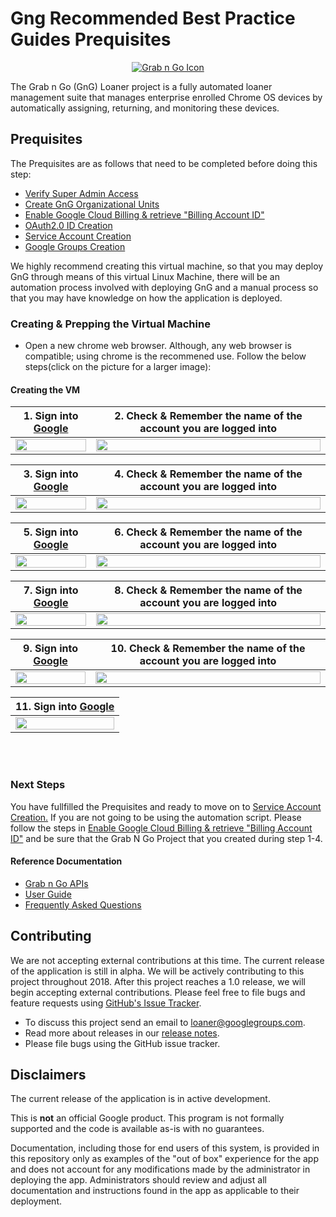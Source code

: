 <!-- mdformat off(GitHub header) -->
Gng Recommended Best Practice Guides Prequisites
======
<!-- mdformat on -->

<p align="center">
  <a href="#grabngo--">
    <img src="https://storage.googleapis.com/gngloaners/gnglogo.png" alt="Grab n Go Icon" />
  </a>
</p>

The Grab n Go (GnG) Loaner project is a fully automated loaner management suite
that manages enterprise enrolled Chrome OS devices by automatically assigning,
returning, and monitoring these devices.


## Prequisites

The Prequisites are as follows that need to be completed before doing this step: 
*	[Verify Super Admin Access](https://github.com/kid-yume/gnglinuxdeployment/tree/dev/docs/deployment/prerequisites/verifysuperadminaccess)
*	[Create GnG Organizational Units](https://github.com/kid-yume/gnglinuxdeployment/tree/dev/docs/deployment/prerequisites/organizationalunits)
*	[Enable Google Cloud Billing & retrieve "Billing Account ID"](https://github.com/kid-yume/gnglinuxdeployment/tree/dev/docs/deployment/prerequisites/billingaccountid)
*	[OAuth2.0 ID Creation](https://github.com/kid-yume/gnglinuxdeployment/tree/dev/docs/deployment/prerequisites/oauthid)
*	[Service Account Creation](https://github.com/kid-yume/gnglinuxdeployment/tree/dev/docs/deployment/prerequisites/serviceaccountcreation)
*	[Google Groups Creation](https://github.com/kid-yume/gnglinuxdeployment/tree/dev/docs/deployment/prerequisites/googlegroupcreation)


We highly recommend creating this virtual machine, so that you may deploy GnG through means of this 
virtual Linux Machine, there will be an automation process involved with deploying GnG and a manual 
process so that you may have knowledge on how the application is deployed. 


### Creating & Prepping the Virtual Machine
*	Open a new chrome web browser. Although, any web browser is compatible; using chrome is the recommened use. 
Follow the below steps(click on the picture for a larger image):

#### Creating the VM


**1.**	Sign into [Google](https://Google.com)         |**2.**  Check & Remember the name of the account you are logged into
:-------------------------:|:-------------------------:
 <a href="http://bit.ly/2HdclhM"><img src="http://bit.ly/2UkdszK" style="width:100%"/></a> |  <a href="http://bit.ly/2Esh2B3"><img src="http://bit.ly/2tJVrzj" style="width:100%"/></a>
 
 
**3.**	Sign into [Google](https://Google.com)         |**4.**  Check & Remember the name of the account you are logged into
:-------------------------:|:-------------------------:
<a href="http://bit.ly/2H1HNAj"><img src="http://bit.ly/2Cc4NbN" style="width:100%"/></a> |  <a href="http://bit.ly/2SGBEL4"><img src="http://bit.ly/2HcozqG" style="width:100%"/></a>


**5.**	Sign into [Google](https://Google.com)         |**6.**  Check & Remember the name of the account you are logged into
:-------------------------:|:-------------------------:
<a href="http://bit.ly/2Xzv7Wd"><img src="http://bit.ly/2NFX4ab" style="width:100%"/></a> |  <a href="http://bit.ly/2Xzwjc9"><img src="http://bit.ly/2Xzwjc9" style="width:100%"/></a>


**7.**	Sign into [Google](https://Google.com)         |**8.**  Check & Remember the name of the account you are logged into
:-------------------------:|:-------------------------:
<a href="http://bit.ly/2UhcWTf"><img src="http://bit.ly/2GXwhWx" style="width:100%"/></a> |  <a href="http://bit.ly/2Tqspmx"><img src="http://bit.ly/2VwSRZ5" style="width:100%"/></a> 



**9.**	Sign into [Google](https://Google.com)         |**10.**  Check & Remember the name of the account you are logged into
:-------------------------:|:-------------------------:
<a href="http://bit.ly/2TmwpEP"><img src="http://bit.ly/2C1ZlYV" style="width:100%"/></a> |  <a href="http://bit.ly/2C0KbmK"><img src="http://bit.ly/2C2U2rZ" style="width:100%"/></a> 


**11.**	Sign into [Google](https://Google.com)         |
:-------------------------:|
<a href="http://bit.ly/2Hd37So"><img src="http://bit.ly/2Hd37So" style="width:100%"/></a> | 


<br></br>

### Next Steps
You have fullfilled the Prequisites and ready to move on to [Service Account Creation.](https://github.com/kid-yume/gnglinuxdeployment/tree/dev/docs/deployment/prerequisites/serviceaccountcreation)
If you are not going to be using the automation script. Please follow the steps in [Enable Google Cloud Billing & retrieve "Billing Account ID"](https://github.com/kid-yume/gnglinuxdeployment/tree/dev/docs/deployment/prerequisites/billingaccountid)
and be sure that the Grab N Go Project that you created during step 1-4. 

#### Reference Documentation

-   [Grab n Go APIs](docs/gng_apis.md)
-   [User Guide](docs/user_guide.md)
-   [Frequently Asked
    Questions](docs/faq.md)

## Contributing

We are not accepting external contributions at this time. The current release of
the application is still in alpha. We will be actively contributing to this
project throughout 2018. After this project reaches a 1.0 release, we will begin
accepting external contributions. Please feel free to file bugs and feature
requests using [GitHub's Issue
Tracker](https://github.com/google/loaner/issues).

* To discuss this project send an email to loaner@googlegroups.com.
* Read more about releases in our [release notes](docs/release_notes.md).
* Please file bugs using the GitHub issue tracker.


## Disclaimers

The current release of the application is in active development.

This is **not** an official Google product. This program is not formally
supported and the code is available as-is with no guarantees.

Documentation, including those for end users of this system, is provided in this
repository only as examples of the "out of box" experience for the app and does
not account for any modifications made by the administrator in deploying the
app. Administrators should review and adjust all documentation and instructions
found in the app as applicable to their deployment.

